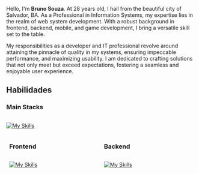 Hello, I'm **Bruno Souza**. At 28 years old, I hail from the beautiful city of Salvador, BA. As a Professional in Information Systems, my expertise lies in the realm of web system development. With a robust background in frontend, backend, mobile, and game development, I bring a versatile skill set to the table.

My responsibilities as a developer and IT professional revolve around attaining the pinnacle of quality in my systems, ensuring impeccable performance, and maximizing usability. I am dedicated to crafting solutions that not only meet but exceed expectations, fostering a seamless and enjoyable user experience.

## Habilidades

### Main Stacks

<p style="display: flex; gap: 12px;">

[![My Skills](https://skillicons.dev/icons?i=js,ts,go,godot)](https://skillicons.dev)

</p>

<div style="display: flex; justify-content: space-between">

<div style="margin: 0 8px">

### Frontend

<p style="display: flex; gap: 6px; flex-wrap: wrap;">

[![My Skills](https://skillicons.dev/icons?i=angular,react,html,css,tailwind,bootstrap,sass,figma)](https://skillicons.dev)

</p>

</div>
<div style="margin: 0 8px">

### Backend

<p style="display: flex; gap: 6px; flex-wrap: wrap;">

[![My Skills](https://skillicons.dev/icons?i=nodejs,express,mysql,postgres,prisma)](https://skillicons.dev)

</p>

</div>
<div>
